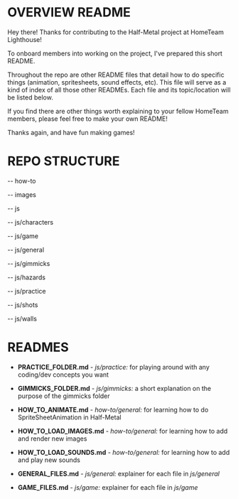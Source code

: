 # OVERVIEW README

  

Hey there! Thanks for contributing to the Half-Metal project at HomeTeam Lighthouse!

  

To onboard members into working on the project, I've prepared this short README.

  

Throughout the repo are other README files that detail how to do specific things (animation, spritesheets, sound effects, etc). This file will serve as a kind of index of all those other READMEs. Each file and its topic/location will be listed below.

  

If you find there are other things worth explaining to your fellow HomeTeam members, please feel free to make your own README!

  

Thanks again, and have fun making games!

  

# REPO STRUCTURE

-- how-to

-- images

-- js

-- js/characters

-- js/game

-- js/general

-- js/gimmicks

-- js/hazards

-- js/practice

-- js/shots

-- js/walls

  

# READMES

 - **PRACTICE_FOLDER.md** - *js/practice:* for playing around with any
   coding/dev concepts you want

 - **GIMMICKS_FOLDER.md** - *js/gimmicks:* a short explanation on the purpose of the gimmicks folder
   
 - **HOW_TO_ANIMATE.md** - *how-to/general:* for learning how to do   
   SpriteSheetAnimation in Half-Metal
   
 - **HOW_TO_LOAD_IMAGES.md** - *how-to/general:* for learning how to add and render new images
   
 - **HOW_TO_LOAD_SOUNDS.md** - *how-to/general:* for learning how to add and play new sounds
   
 - **GENERAL_FILES.md** - *js/general:* explainer for each file in *js/general*

 - **GAME_FILES.md** - *js/game:* explainer for each file in *js/game*


